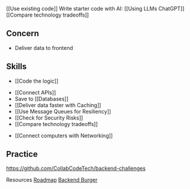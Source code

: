 
[[Use existing code]]
Write starter code with AI: [[Using LLMs ChatGPT]]
[[Compare technology tradeoffs]]

## Concern
* Deliver data to frontend

## Skills
* [[Code the logic]]
- [[Connect APIs]]
- Save to [[Databases]]
- [[Deliver data faster with Caching]]
- [[Use Message Queues for Resiliency]]
- [[Check for Security Risks]]
- [[Compare technology tradeoffs]]
* [[Connect computers with Networking]]

## Practice
https://github.com/CollabCodeTech/backend-challenges

Resources
[Roadmap](https://roadmap.sh/backend)
[Backend Burger](https://www.linkedin.com/posts/alexxubyte_systemdesign-coding-interviewtips-activity-7043971436624924673-BjFa?utm_source=share&utm_medium=member_desktop)